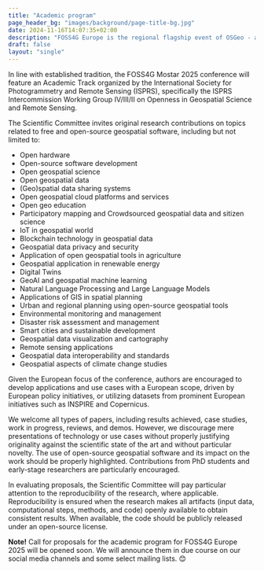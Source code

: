 ```yaml
---
title: "Academic program"
page_header_bg: "images/background/page-title-bg.jpg"
date: 2024-11-16T14:07:35+02:00
description: "FOSS4G Europe is the regional flagship event of OSGeo - an open, grassroots and dynamic community. The Scientific Committee of FOSS4GE 2025 invites original research contributions addressing any topic or domain connected to free and open source geospatial software."
draft: false
layout: "single"
---
```


In line with established tradition, the FOSS4G Mostar 2025 conference will feature an Academic Track organized by the International Society for Photogrammetry and Remote Sensing (ISPRS), specifically the ISPRS Intercommission Working Group IV/III/II on Openness in Geospatial Science and Remote Sensing. 

The Scientific Committee invites original research contributions on topics related to free and open-source geospatial software, including but not limited to:

- Open hardware  
- Open-source software development  
- Open geospatial science  
- Open geospatial data  
- (Geo)spatial data sharing systems  
- Open geospatial cloud platforms and services  
- Open geo education  
- Participatory mapping and Crowdsourced geospatial data and sitizen science
- IoT in geospatial world
- Blockchain technology in geospatial data
- Geospatial data privacy and security
- Application of open geospatial tools in agriculture
- Geospatial application in renewable energy 
- Digital Twins  
- GeoAI and geospatial machine learning  
- Natural Language Processing and Large Language Models  
- Applications of GIS in spatial planning  
- Urban and regional planning using open-source geospatial tools  
- Environmental monitoring and management  
- Disaster risk assessment and management  
- Smart cities and sustainable development  
- Geospatial data visualization and cartography  
- Remote sensing applications  
- Geospatial data interoperability and standards  
- Geospatial aspects of climate change studies  

Given the European focus of the conference, authors are encouraged to develop applications and use cases with a European scope, driven by European policy initiatives, or utilizing datasets from prominent European initiatives such as INSPIRE and Copernicus.

We welcome all types of papers, including results achieved, case studies, work in progress, reviews, and demos. However, we discourage mere presentations of technology or use cases without properly justifying originality against the scientific state of the art and without particular novelty. The use of open-source geospatial software and its impact on the work should be properly highlighted. Contributions from PhD students and early-stage researchers are particularly encouraged.

In evaluating proposals, the Scientific Committee will pay particular attention to the reproducibility of the research, where applicable. Reproducibility is ensured when the research makes all artifacts (input data, computational steps, methods, and code) openly available to obtain consistent results. When available, the code should be publicly released under an open-source license.

**Note!** Call for proposals for the academic program for FOSS4G Europe 2025 will be opened soon. We will announce them in due course on our social media channels and some select mailing lists. 😊

